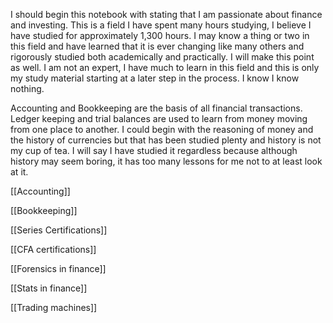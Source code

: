 
I should begin this notebook with stating that I am passionate about finance and investing. This is a field I have spent many hours studying, I believe I have studied for approximately 1,300 hours. I may know a thing or two in this field and have learned that it is ever changing like many others and rigorously studied both academically and practically. I will make this point as well. I am not an expert, I have much to learn in this field and this is only my study material starting at a later step in the process. I know I know nothing. 

Accounting and Bookkeeping are the basis of all financial transactions. Ledger keeping and trial balances are used to learn from money moving from one place to another. I could begin with the reasoning of money and the history of currencies but that has been studied plenty and history is not my cup of tea. I will say I have studied it regardless because although history may seem boring, it has too many lessons for me not to at least look at it. 

[[Accounting]]

[[Bookkeeping]]

[[Series Certifications]]

[[CFA certifications]]

[[Forensics in finance]]

[[Stats in finance]]

[[Trading machines]]
